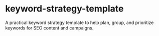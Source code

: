 # keyword-strategy-template
A practical keyword strategy template to help plan, group, and prioritize keywords for SEO content and campaigns.
